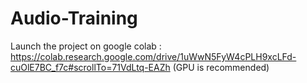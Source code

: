# Audio-Training

Launch the project on google colab :
https://colab.research.google.com/drive/1uWwN5FyW4cPLH9xcLFd-cuOlE7BC_f7c#scrollTo=71VdLtq-EAZh (GPU is recommended)
